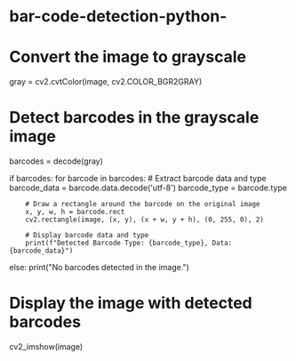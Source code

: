 # bar-code-detection-python-
# Convert the image to grayscale
gray = cv2.cvtColor(image, cv2.COLOR_BGR2GRAY)

# Detect barcodes in the grayscale image
barcodes = decode(gray)

if barcodes:
    for barcode in barcodes:
        # Extract barcode data and type
        barcode_data = barcode.data.decode('utf-8')
        barcode_type = barcode.type
        
        # Draw a rectangle around the barcode on the original image
        x, y, w, h = barcode.rect
        cv2.rectangle(image, (x, y), (x + w, y + h), (0, 255, 0), 2)
        
        # Display barcode data and type
        print(f"Detected Barcode Type: {barcode_type}, Data: {barcode_data}")

else:
    print("No barcodes detected in the image.")

# Display the image with detected barcodes
cv2_imshow(image)
